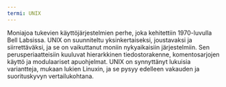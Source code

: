 ```yaml
---
termi: UNIX
---
```


Moniajoa tukevien käyttöjärjestelmien perhe, joka kehitettiin 1970-luvulla Bell Labsissa. UNIX on suunniteltu yksinkertaiseksi, joustavaksi ja siirrettäväksi, ja se on vaikuttanut moniin nykyaikaisiin järjestelmiin. Sen perusperiaatteisiin kuuluvat hierarkkinen tiedostorakenne, komentosarjojen käyttö ja modulaariset apuohjelmat. UNIX on synnyttänyt lukuisia variantteja, mukaan lukien Linuxin, ja se pysyy edelleen vakauden ja suorituskyvyn vertailukohtana.